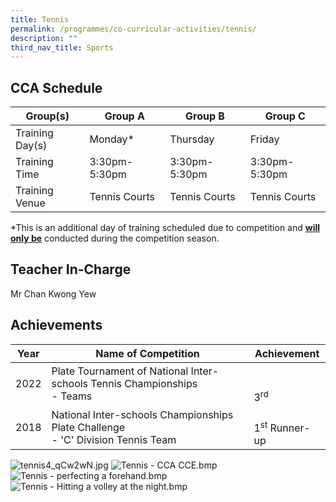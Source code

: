 ```yaml
---
title: Tennis
permalink: /programmes/co-curricular-activities/tennis/
description: ""
third_nav_title: Sports
---
```

CCA Schedule
------------


| Group(s) | Group A | Group B | Group C
| -------- | -------- | -------- | -------- |
| Training Day(s)  | Monday* | Thursday | Friday |
| Training Time     | 3:30pm-5:30pm  | 3:30pm-5:30pm     | 3:30pm-5:30pm|
| Training Venue | Tennis Courts| Tennis Courts | Tennis Courts


*This is an additional day of training scheduled due to competition and <u><b>will only be</u></b> conducted during the competition season.


Teacher In-Charge
-----------------

Mr Chan Kwong Yew

Achievements
------------
| Year | Name of Competition | Achievement |
| -------- | -------- | -------- |
| 2022     |   Plate Tournament of National Inter-schools Tennis Championships <br> - Teams <br> | <br><br> 3<sup>rd</sup> |
| 2018 |National Inter-schools Championships Plate Challenge <br> - 'C' Division Tennis Team|<br> 1<sup>st</sup> Runner-up|

![tennis4_qCw2wN.jpg](https://stmargaretssec-moe-edu-sg-admin.cwp.sg/qql/slot/u168/Programmes/CCAs/tennis4_qCw2wN.jpg)
![Tennis - CCA CCE.bmp](https://stmargaretssec-moe-edu-sg-admin.cwp.sg/qql/slot/u168/Programmes/CCAs/Tennis/Tennis%20-%20CCA%20CCE.bmp)
![Tennis - perfecting a forehand.bmp](https://stmargaretssec-moe-edu-sg-admin.cwp.sg/qql/slot/u168/Programmes/CCAs/Tennis/Tennis%20-%20perfecting%20a%20forehand.bmp)![Tennis - Hitting a volley at the night.bmp](https://stmargaretssec-moe-edu-sg-admin.cwp.sg/qql/slot/u168/Programmes/CCAs/Tennis/Tennis%20-%20Hitting%20a%20volley%20at%20the%20night.bmp)
